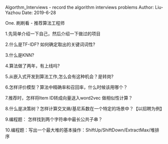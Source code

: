 Algorthm_Interviews - record the algorithm interviews problems 
Author: Liu-Yazhou 
Date: 2019-6-28

One. 刷刷看 - 推荐算法工程师

1.先简单介绍一下自己，然后介绍一下做过的项目

2.什么是TF-IDF? 如何确定取出的关键词词性?

3.什么是KNN?

4.算法做了两年，有上线吗?

5.从嵌入式开发到算法工作,怎么会有这种机会？是转岗?

6.怎样评价模型？算法中精确率和召回率，什么时候该用哪个？

7.推荐时，怎样将Item ID转成向量送入word2vec 做相似性计算？

8.什么是决策树？怎样计算交叉熵/基尼系数在一个特定的场景中？【以招聘为例】

9.编程题： 怎样找到两个字符串中最长公共子串？

10.编程题：写出一个最大堆的基本操作：ShiftUp/ShiftDown/ExtractMax/堆排序
